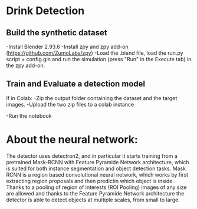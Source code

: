 # Drink Detection

## Build the synthetic dataset

-Install Blender 2.93.6
-Install zpy and zpy add-on (https://github.com/ZumoLabs/zpy)
-Load the .blend file, load the run.py script + config.gin and run the simulation (press "Run" in the Execute tab) in the zpy add-on.

## Train and Evaluate a detection model

If in Colab:
    -Zip the output folder containing the dataset and the target images.
    -Upload the two zip files to a colab instance

-Run the notebook


# About the neural network:

The detector uses detectron2, and in particular it starts training from a pretrained Mask-RCNN with Feature Pyramide Network architecture, which is suited for both instance segmentation and object detection tasks.
Mask RCNN is a region based convolutional neural network, which works by first extracting region proposals and then predictin which object is inside. Thanks to a pooling of region of interests (ROI Pooling) images of any size are allowed and thanks to the Feature Pyramide Network architecture the detector is able to detect objects at multiple scales, from small to large.
